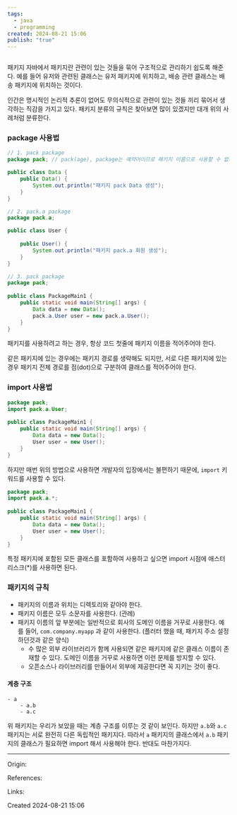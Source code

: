 ```yaml
---
tags:
  - java
  - programming
created: 2024-08-21 15:06
publish: "true"
---
```

```table-of-contents
```
패키지
자바에서 패키지란 관련이 있는 것들을 묶어 구조적으로 관리하기 쉽도록 해준다.
예를 들어 유저와 관련된 클래스는 유저 패키지에 위치하고, 배송 관련 클래스는 배송 패키지에 위치하는 것이다.

인간은 명시적인 논리적 추론이 없어도 무의식적으로 관련이 있는 것들 끼리 묶어서 생각하는 직감을 가지고 있다. 패키지 분류의 규칙은 찾아보면 많이 있겠지만 대개 위의 사례처럼 분류한다.

### package 사용법
```java
// 1. pack package
package pack; // pack(age), package는 예약어이므로 패키지 이름으로 사용할 수 없다.

public class Data {  
    public Data() {  
        System.out.println("패키지 pack Data 생성");  
    }  
}

// 2. pack.a package
package pack.a;  

public class User {  
  
    public User() {  
        System.out.println("패키지 pack.a 회원 생성");  
    }  
}

// 3. pack package
package pack;  
  
public class PackageMain1 {  
    public static void main(String[] args) {  
        Data data = new Data();  
        pack.a.User user = new pack.a.User();  
    }  
}
```

패키지를 사용하려고 하는 경우, 항상 코드 첫줄에 패키지 이름을 적어주어야 한다.

같은 패키지에 있는 경우에는 패키지 경로를 생략해도 되지만, 서로 다른 패키지에 있는 경우 패키지 전체 경로를 점(dot)으로 구분하여 클래스를 적어주어야 한다.
### import 사용법
```java
package pack;
import pack.a.User;
  
public class PackageMain1 {  
    public static void main(String[] args) {  
        Data data = new Data();  
        User user = new User();
    }  
}
```
하지만 매번 위의 방법으로 사용하면 개발자의 입장에서는 불편하기 때문에, `import` 키워드를 사용할 수 있다.

```java
package pack;
import pack.a.*;
  
public class PackageMain1 {  
    public static void main(String[] args) {  
        Data data = new Data();  
        User user = new User();
    }  
}
```
특정 패키지에 포함된 모든 클래스를 포함하여 사용하고 싶으면 import 시점에 애스터리스크(\*)를 사용하면 된다.

### 패키지의 규칙
- 패키지의 이름과 위치는 디렉토리와 같아야 한다.
- 패키지 이름은 모두 소문자를 사용한다. (관례)
- 패키지 이름의 앞 부분에는 일반적으로 회사의 도메인 이름을 거꾸로 사용한다. 예를 들어, `com.company.myapp` 과 같이 사용한다. (플러터 했을 때, 패키지 주소 설정하던것과 같은 양식)
	- 수 많은 외부 라이브러리가 함께 사용되면 같은 패키지에 같은 클래스 이름이 존재할 수 있다. 도메인 이름을 거꾸로 사용하면 이런 문제를 방지할 수 있다.
	- 오픈소스나 라이브러리를 만들어서 외부에 제공한다면 꼭 지키는 것이 좋다.

#### 계층 구조
```
- a
	- a.b
	- a.c
```

위 패키지는 우리가 보았을 때는 계층 구조를 이루는 것 같이 보인다. 하지만 `a.b`와 `a.c` 패키지는 서로 완전히 다른 독립적인 패키지다. 따라서 `a` 패키지의 클래스에서 `a.b` 패키지의 클래스가 필요하면 import 해서 사용해야 한다. 반대도 마찬가지다.

---
Origin: 

References: 

Links: 

Created 2024-08-21 15:06